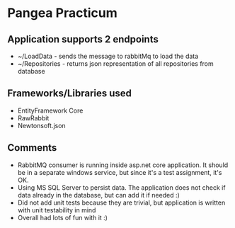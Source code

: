 # Pangea Practicum

## Application supports 2 endpoints
- ~/LoadData -  sends the message to rabbitMq to load the data
- ~/Repositories - returns json representation of all repositories from database

## Frameworks/Libraries used
- EntityFramework Core
- RawRabbit
- Newtonsoft.json

## Comments
- RabbitMQ consumer is running inside asp.net core application. It should be in a separate windows service, but since it's a test assignment, it's OK.
- Using MS SQL Server to persist data. The application does not check if data already in the 
database, but can add it if needed :)
- Did not add unit tests because they are trivial, but application is written with unit testability in mind
- Overall had lots of fun with it :) 


